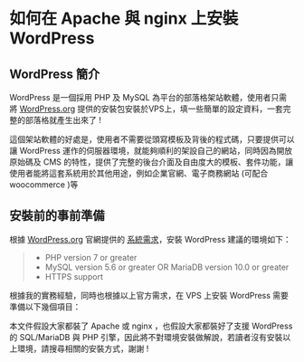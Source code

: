 # 如何在 Apache 與 nginx 上安裝 WordPress  
## WordPress 簡介  
WordPress 是一個採用 PHP 及 MySQL 為平台的部落格架站軟體，使用者只需將 [WordPress.org](https://wordpress.org) 提供的安裝包安裝於VPS上，填一些簡單的設定資料，一套完整的部落格就產生出來了 ! 

這個架站軟體的好處是，使用者不需要從頭寫模板及背後的程式碼，只要提供可以讓 WordPress 運作的伺服器環境，就能夠順利的架設自己的網站，同時因為開放原始碼及 CMS 的特性，提供了完整的後台介面及自由度大的模板、套件功能，讓使用者能將這套系統用於其他用途，例如企業官網、電子商務網站 (可配合 woocommerce )等  

## 安裝前的事前準備
根據 [WordPress.org](https://wordpress.org) 官網提供的 [系統需求](https://wordpress.org/about/requirements/)，安裝 WordPress 建議的環境如下：  
> * PHP version 7 or greater  
> * MySQL version 5.6 or greater OR MariaDB version 10.0 or greater  
> * HTTPS support  

根據我的實務經驗，同時也根據以上官方需求，在 VPS 上安裝 WordPress 需要準備以下幾個項目：

本文件假設大家都裝了 Apache 或 nginx ，也假設大家都裝好了支援 WordPress 的 SQL/MariaDB 與 PHP 引擎，因此將不對環境安裝做解說，若讀者沒有安裝以上環境，請搜尋相關的安裝方式，謝謝 ! 